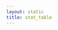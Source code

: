 ```yaml
---
layout: static
title: stat_table
---
```

<!--roptions dev='png', fig.width=8, fig.height=8, fig.path = "stat_table-" -->
<!--begin.rcode setup, message = FALSE, echo = FALSE, warning = FALSE
    render_jekyll()
#    opts_knit$set(upload.fun = function(file) 
#       imgur_upload(file, key = "7733c9b660907f0975935cc9ba657413"))
    opts_knit$set(base.url='http://tengfei.github.com/ggbio/stat/')
    dir.path <- "/home/tengfei/Codes/svnrepos/devel/ggbio/inst/examples/stat"
    fl<- file.path(dir.path, "stat_table.R")
    read_chunk(fl)
end.rcode-->

